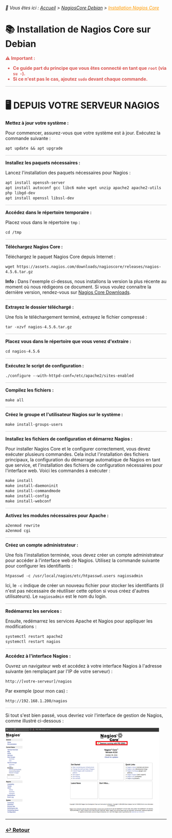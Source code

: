 <link rel="stylesheet" type="text/css" href="../../assets/css/principal-theme.css">

###### 📂 Vous êtes ici : [Accueil](../../index.md) > [NagiosCore Debian](../nagioscore-debian/index.md) > <a href="." style="color: #ff9900; text-decoration: underline;">Installation Nagios Core</a>


# 📚 Installation de Nagios Core sur Debian

<div style="color: #d9534f; font-weight: bold; margin-bottom: 1em;">
  ⚠️ <strong>Important :</strong>
  <ul>
    <li>Ce guide part du principe que vous êtes connecté en tant que <code>root</code> (via <code>su -</code>).</li>
    <li>Si ce n'est pas le cas, ajoutez <code>sudo</code> devant chaque commande.</li>
  </ul>
</div>

<hr style="border: 1px solid #ccc; height: 1px; background-color: #ccc; border: none;">

# 🖥️ DEPUIS VOTRE SERVEUR NAGIOS

**Mettez à jour votre système :**

Pour commencer, assurez-vous que votre système est à jour. Exécutez la commande suivante : 

```
apt update && apt upgrade
```
<hr style="border: 1px solid #ccc; height: 1px; background-color: #ccc; border: none;">


**Installez les paquets nécessaires :**

Lancez l'installation des paquets nécessaires pour Nagios : 

```
apt install openssh-server
apt install autoconf gcc libc6 make wget unzip apache2 apache2-utils php libgd-dev
apt install openssl libssl-dev
```

<hr style="border: 1px solid #ccc; height: 1px; background-color: #ccc; border: none;">



**Accédez dans le répertoire temporaire :**

Placez vous dans le répertoire `tmp` :

```
cd /tmp
```

<hr style="border: 1px solid #ccc; height: 1px; background-color: #ccc; border: none;">


**Téléchargez Nagios Core :**

Téléchargez le paquet Nagios Core depuis Internet : 

```
wget https://assets.nagios.com/downloads/nagioscore/releases/nagios-4.5.6.tar.gz
```

**Info :** Dans l'exemple ci-dessus, nous installons la version la plus récente au moment où nous rédigeons ce document. Si vous voulez connaitre la dernière version, rendez-vous sur [Nagios Core Downloads](https://www.nagios.org/downloads/nagios-core/).

<hr style="border: 1px solid #ccc; height: 1px; background-color: #ccc; border: none;">


**Extrayez le dossier téléchargé :**

Une fois le téléchargement terminé, extrayez le fichier compressé : 

```
tar -xzvf nagios-4.5.6.tar.gz
```

<hr style="border: 1px solid #ccc; height: 1px; background-color: #ccc; border: none;">


**Placez vous dans le répertoire que vous venez d'extraire :**

```
cd nagios-4.5.6
```

<hr style="border: 1px solid #ccc; height: 1px; background-color: #ccc; border: none;">


**Exécutez le script de configuration :**
```
./configure --with-httpd-conf=/etc/apache2/sites-enabled
```

<hr style="border: 1px solid #ccc; height: 1px; background-color: #ccc; border: none;">


**Compilez les fichiers :**

```
make all
```

<hr style="border: 1px solid #ccc; height: 1px; background-color: #ccc; border: none;">


**Créez le groupe et l'utilisateur Nagios sur le système :**
```
make install-groups-users
```

<hr style="border: 1px solid #ccc; height: 1px; background-color: #ccc; border: none;">

**Installez les fichiers de configuration et démarrez Nagios :**

Pour installer Nagios Core et le configurer correctement, vous devez exécuter plusieurs commandes. Cela inclut l'installation des fichiers principaux, la configuration du démarrage automatique de Nagios en tant que service, et l'installation des fichiers de configuration nécessaires pour l'interface web. Voici les commandes à exécuter : 

```
make install
make install-daemoninit
make install-commandmode
make install-config
make install-webconf
```

<hr style="border: 1px solid #ccc; height: 1px; background-color: #ccc; border: none;">


**Activez les modules nécessaires pour Apache :**

```
a2enmod rewrite
a2enmod cgi
```

<hr style="border: 1px solid #ccc; height: 1px; background-color: #ccc; border: none;">


**Créez un compte administrateur :**

Une fois l'installation terminée, vous devez créer un compte administrateur pour accéder à l'interface web de Nagios. Utilisez la commande suivante pour configurer les identifiants :

```
htpasswd -c /usr/local/nagios/etc/htpasswd.users nagiosadmin
```

Ici, le `-c` indique de créer un nouveau fichier pour stocker les identifiants (il n'est pas nécessaire de réutiliser cette option si vous créez d'autres utilisateurs). Le `nagiosadmin` est le nom du login.

<hr style="border: 1px solid #ccc; height: 1px; background-color: #ccc; border: none;">

**Redémarrez les services :**

Ensuite, redémarrez les services Apache et Nagios pour appliquer les modifications :

```
systemctl restart apache2
systemctl restart nagios
```

<hr style="border: 1px solid #ccc; height: 1px; background-color: #ccc; border: none;">


**Accédez à l'interface Nagios :**

Ouvrez un navigateur web et accédez à votre interface Nagios à l'adresse suivante (en remplaçant par l'IP de votre serveur) :

```
http://[votre-serveur]/nagios
```

Par exemple (pour mon cas) :

```
http://192.168.1.200/nagios
```

<hr style="border: 1px solid #ccc; height: 1px; background-color: #ccc; border: none;">


Si tout s'est bien passé, vous devriez voir l'interface de gestion de Nagios, comme illustré ci-dessous :

![alt text](/assets/images/interface_nagios.png)

---


### **[↩️ Retour](../../linux/nagioscore-debian/index.md)**